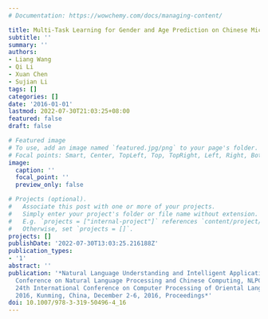 ```yaml
---
# Documentation: https://wowchemy.com/docs/managing-content/

title: Multi-Task Learning for Gender and Age Prediction on Chinese Microblog
subtitle: ''
summary: ''
authors:
- Liang Wang
- Qi Li
- Xuan Chen
- Sujian Li
tags: []
categories: []
date: '2016-01-01'
lastmod: 2022-07-30T21:03:25+08:00
featured: false
draft: false

# Featured image
# To use, add an image named `featured.jpg/png` to your page's folder.
# Focal points: Smart, Center, TopLeft, Top, TopRight, Left, Right, BottomLeft, Bottom, BottomRight.
image:
  caption: ''
  focal_point: ''
  preview_only: false

# Projects (optional).
#   Associate this post with one or more of your projects.
#   Simply enter your project's folder or file name without extension.
#   E.g. `projects = ["internal-project"]` references `content/project/deep-learning/index.md`.
#   Otherwise, set `projects = []`.
projects: []
publishDate: '2022-07-30T13:03:25.216188Z'
publication_types:
- '1'
abstract: ''
publication: '*Natural Language Understanding and Intelligent Applications - 5th CCF
  Conference on Natural Language Processing and Chinese Computing, NLPCC 2016, and
  24th International Conference on Computer Processing of Oriental Languages, ICCPOL
  2016, Kunming, China, December 2-6, 2016, Proceedings*'
doi: 10.1007/978-3-319-50496-4_16
---
```

